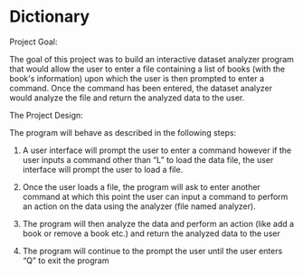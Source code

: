 # Dictionary


Project Goal: 

The goal of this project was to build an interactive dataset analyzer program that would
allow the user to enter a file containing a list of books (with the book's information) upon which
the user is then prompted to enter a command. Once the command has been entered, the dataset
analyzer would analyze the file and return the analyzed data to the user.

The Project Design:

The program will behave as described in the following steps:

1) A user interface will prompt the user to enter a command however if the user inputs a
command other than “L” to load the data file, the user interface will prompt the user to
load a file.

2) Once the user loads a file, the program will ask to enter another command at which this
point the user can input a command to perform an action on the data using the analyzer (file named analyzer).

3) The program will then analyze the data and perform an action (like add a book or remove
a book etc.) and return the analyzed data to the user

4) The program will continue to the prompt the user until the user enters “Q” to exit the
program
